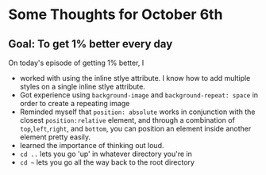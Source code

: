 # Some Thoughts for October 6th 

## Goal: To get 1% better every day

On today's episode of getting 1% better, I 
- worked with using the inline stlye attribute. I know how to add multiple styles on a single inline stlye attribute. 
- Got experience using `background-image` and `background-repeat: space` in order to create a repeating image 
- Reminded myself that `position: absolute` works in conjunction with the closest `position:relative` element, and through a combination of `top`,`left`,`right`, and `bottom`, you can position an element inside another element pretty easily. 
- learned the importance of thinking out loud. 
- `cd ..` lets you go 'up' in whatever directory you're in
- `cd ~` lets you go all the way back to the root directory 